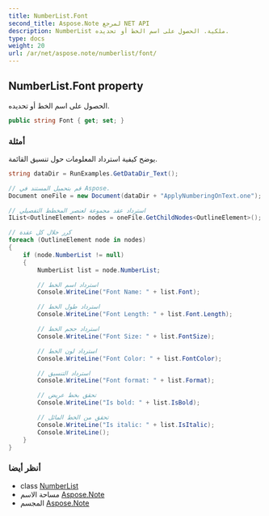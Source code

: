```yaml
---
title: NumberList.Font
second_title: Aspose.Note لمرجع NET API
description: NumberList ملكية. الحصول على اسم الخط أو تحديده.
type: docs
weight: 20
url: /ar/net/aspose.note/numberlist/font/
---
```

## NumberList.Font property

الحصول على اسم الخط أو تحديده.

```csharp
public string Font { get; set; }
```

### أمثلة

يوضح كيفية استرداد المعلومات حول تنسيق القائمة.

```csharp
string dataDir = RunExamples.GetDataDir_Text();

// قم بتحميل المستند في Aspose.
Document oneFile = new Document(dataDir + "ApplyNumberingOnText.one");

// استرداد عقد مجموعة لعنصر المخطط التفصيلي
IList<OutlineElement> nodes = oneFile.GetChildNodes<OutlineElement>();

// كرر خلال كل عقدة
foreach (OutlineElement node in nodes)
{
    if (node.NumberList != null)
    {
        NumberList list = node.NumberList;

        // استرداد اسم الخط
        Console.WriteLine("Font Name: " + list.Font);

        // استرداد طول الخط
        Console.WriteLine("Font Length: " + list.Font.Length);

        // استرداد حجم الخط
        Console.WriteLine("Font Size: " + list.FontSize);

        // استرداد لون الخط
        Console.WriteLine("Font Color: " + list.FontColor);

        // استرداد التنسيق
        Console.WriteLine("Font format: " + list.Format);

        // تحقق بخط عريض
        Console.WriteLine("Is bold: " + list.IsBold);

        // تحقق من الخط المائل
        Console.WriteLine("Is italic: " + list.IsItalic);
        Console.WriteLine();
    }
}
```

### أنظر أيضا

* class [NumberList](../)
* مساحة الاسم [Aspose.Note](../../numberlist/)
* المجسم [Aspose.Note](../../../)


